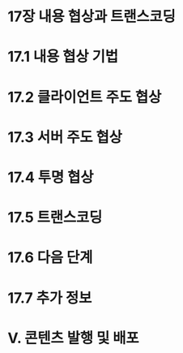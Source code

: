 # 17장 내용 협상과 트랜스코딩

# 17.1 내용 협상 기법

# 17.2 클라이언트 주도 협상

# 17.3 서버 주도 협상

# 17.4 투명 협상

# 17.5 트랜스코딩

# 17.6 다음 단계

# 17.7 추가 정보

# 

# 

# V. 콘텐츠 발행 및 배포

#